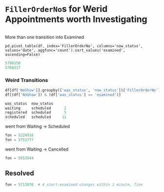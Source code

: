 # `FillerOrderNo`s for Werid Appointments worth Investigating

```python

```

More than one transition into Examined

`pd.pivot_table(df, index='FillerOrderNo', columns='now_status', values='date', aggfunc='count').sort_values('examined', ascending=False)`

```python
5708150
5760317
```

### Weird Transitions
```python
df[df['NoShow']].groupby(['was_status', 'now_status'])['FillerOrderNo'].count().sort_values()
df[(df['NoShow']) & (df['was_status'] == 'examined')]
```

```python
was_status  now_status
waiting     scheduled      2
registered  scheduled      5
scheduled   scheduled     11
```

went from Waiting -> Scheduled
```python
fon = 5224916
fon = 5751777
```

went from Waiting -> Cancelled
```python
fon = 5653544
```



## Resolved
```python
fon = 5713876  # 4 start-examined changes within 1 minute, fine
```
